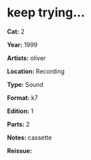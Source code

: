 # keep trying…

**Cat:** 2

**Year:** 1999

**Artists:** oliver

**Location:** Recording

**Type:** Sound

**Format:** k7

**Edition:** 1

**Parts:** 2

**Notes:** cassette

**Reissue:** 
